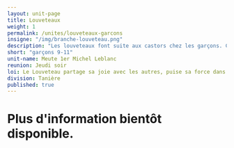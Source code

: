 ```yaml
---
layout: unit-page
title: Louveteaux
weight: 1
permalink: /unites/louveteaux-garcons
insigne: "/img/branche-louveteau.png"
description: "Les louveteaux font suite aux castors chez les garçons. Chez les louveteaux, on commence à prendre part à l'organisation des activités et on commence l'initiation à divers techniques de plein-air."
short: "garçons 9-11"
unit-name: Meute 1er Michel Leblanc
reunion: Jeudi soir
loi: Le Louveteau partage sa joie avec les autres, puise sa force dans la meute et va jusque bout de ses chasses pour devenir bientôt un Loup Éclaireur.
division: Tanière
published: true
---
```


# Plus d'information bientôt disponible.

